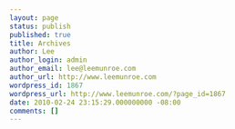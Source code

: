 ```yaml
---
layout: page
status: publish
published: true
title: Archives
author: Lee
author_login: admin
author_email: lee@leemunroe.com
author_url: http://www.leemunroe.com
wordpress_id: 1867
wordpress_url: http://www.leemunroe.com/?page_id=1867
date: 2010-02-24 23:15:29.000000000 -08:00
comments: []
---
```


